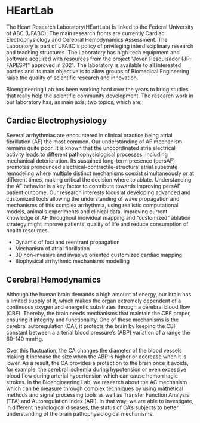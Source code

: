 # **HEartLab**

The Heart Research Laboratory(HEartLab) is linked to the Federal University of ABC (UFABC). The main research fronts are currently Cardiac Electrophysiology and Cerebral Hemodynamics Assessment. The Laboratory is part of UFABC's policy of privileging interdisciplinary research and teaching structures. The Laboratory has high-tech equipment and software acquired with resources from the project "Joven Pesquisador (JP-FAPESP)" approved in 2021. The laboratory is available to all interested parties and its main objective is to allow groups of Biomedical Engineering raise the quality of scientific research and innovation.

Bioengineering Lab has been working hard over the years to bring studies that really help the scientific community development. The research work in our laboratory has, as main axis, two topics, which are:

## **Cardiac Electrophysiology**

Several arrhythmias are encountered in clinical practice being atrial fibrillation (AF) the most common. Our understanding of AF mechanism remains quite poor. It is known that the uncoordinated atria electrical activity leads to different pathophysiological processes, including mechanical deterioration. Its sustained long-term presence (persAF) promotes pronounced electrical-contractile-structural atrial substrate remodeling where multiple distinct mechanisms coexist simultaneously or at different times, making critical the decision where to ablate. Understanding the AF behavior is a key factor to contribute towards improving persAF patient outcome. Our research interests focus at developing advanced and customized tools allowing the understanding of wave propagation and mechanisms of this complex arrhythmia, using realistic computational models, animal’s experiments and clinical data. Improving current knowledge of AF throughout individual mapping and “customized” ablation strategy might improve patients’ quality of life and reduce consumption of health resources.

- Dynamic of foci and reentrant propagation
- Mechanism of atrial fibrillation
- 3D non-invasive and invasive oriented customized cardiac mapping
- Biophysical arrhythmic mechanisms modelling


## **Cerebral Hemodynamics**

Although the human brain demands a high amount of energy, our brain has a limited supply of it, which makes the organ extremely dependent of a continuous oxygen and energetic substrates through a cerebral blood flow (CBF). Thereby, the brain needs mechanisms that maintain the CBF proper, ensuring it integrity and functionality. One of these mechanisms is the cerebral autoregulation (CA), it protects the brain by keeping the CBF constant between a arterial blood pressure’s (ABP) variation of a range the 60-140 mmHg.

Over this fluctuation, the CA changes the diameter of the blood vessels making it increase the size when the ABP is higher or decrease when it is lower. As a result, the CA provides a protection to the brain once it avoids, for example, the cerebral ischemia during hypotension or even excessive blood flow during arterial hypertension which can cause hemorrhagic strokes. In the Bioengineering Lab, we research about the AC mechanism which can be measure through complex techniques by using mathetical methods and signal processing tools as well as Transfer Function Analysis (TFA) and Autoregulation Index (ARI). In that way, we are able to investigate, in different neurological diseases, the status of CA’s subjects to better understanding of the brain pathophysiological mechanisms.
